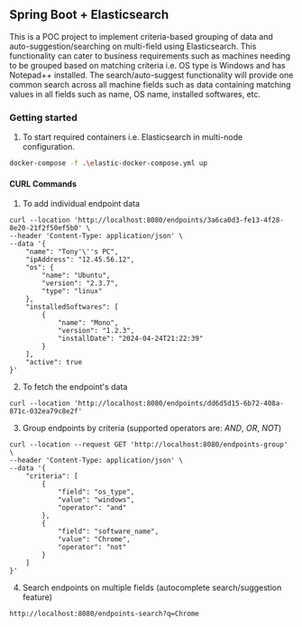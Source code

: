## Spring Boot + Elasticsearch
This is a POC project to implement criteria-based grouping of data and auto-suggestion/searching on multi-field using Elasticsearch. This functionality can cater to business requirements such as machines needing to be grouped based on matching criteria i.e. OS type is Windows and has Notepad++ installed. The search/auto-suggest functionality will provide one common search across all machine fields such as data containing matching values in all fields such as name, OS name, installed softwares, etc.

### Getting started
1. To start required containers i.e. Elasticsearch in multi-node configuration.
```bash
docker-compose -f .\elastic-docker-compose.yml up
```

#### CURL Commands
1. To add individual endpoint data
```curl
curl --location 'http://localhost:8080/endpoints/3a6ca0d3-fe13-4f28-8e20-21f2f50ef5b0' \
--header 'Content-Type: application/json' \
--data '{
    "name": "Tony'\''s PC",
    "ipAddress": "12.45.56.12",
    "os": {
        "name": "Ubuntu",
        "version": "2.3.7",
        "type": "linux"
    },
    "installedSoftwares": [
        {
            "name": "Mono",
            "version": "1.2.3",
            "installDate": "2024-04-24T21:22:39"
        }
    ],
    "active": true
}'
```
2. To fetch the endpoint's data
```curl
curl --location 'http://localhost:8080/endpoints/dd6d5d15-6b72-408a-871c-032ea79c8e2f'
```
3. Group endpoints by criteria (supported operators are: *AND*, *OR*, *NOT*)
```curl
curl --location --request GET 'http://localhost:8080/endpoints-group' \
--header 'Content-Type: application/json' \
--data '{
    "criteria": [
        {
            "field": "os_type",
            "value": "windows",
            "operator": "and"
        },
        {
            "field": "software_name",
            "value": "Chrome",
            "operator": "not"
        }
    ]
}'
```
4. Search endpoints on multiple fields (autocomplete search/suggestion feature)
```curl
http://localhost:8080/endpoints-search?q=Chrome
```